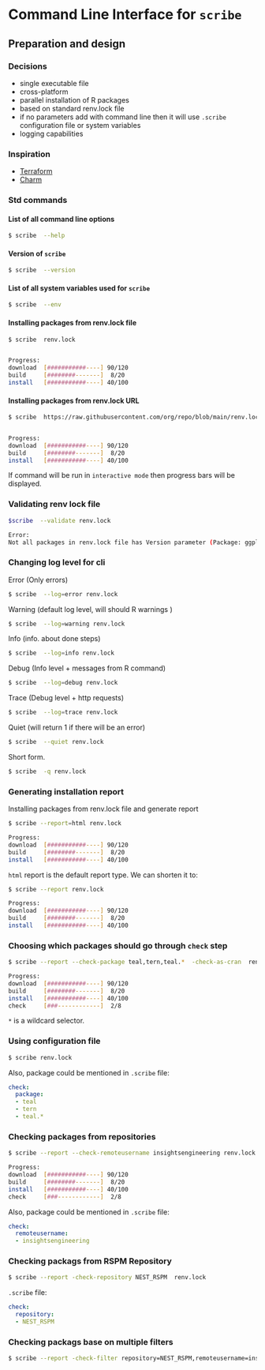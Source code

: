 # Command Line Interface for `scribe`

## Preparation and design

### Decisions

* single executable file
* cross-platform
* parallel installation of R packages
* based on standard renv.lock file
* if no parameters add with command line then it will use `.scribe` configuration file or system variables
* logging capabilities

### Inspiration

* [Terraform](https://github.com/hashicorp/terraform)
* [Charm](https://github.com/charmbracelet)

### Std commands

#### List of all command line options

```bash
$ scribe  --help
```

#### Version of `scribe`

```bash
$ scribe  --version
```

#### List of all system variables used for `scribe`

```bash
$ scribe  --env
```

#### Installing packages from renv.lock file

```bash
$ scribe  renv.lock


Progress:
download  [###########----] 90/120
build     [########-------]  8/20
install   [###########----] 40/100
```

#### Installing packages from renv.lock URL

```bash
$ scribe  https://raw.githubusercontent.com/org/repo/blob/main/renv.lock


Progress:
download  [###########----] 90/120
build     [########-------]  8/20
install   [###########----] 40/100
```

If command will be run in `interactive mode` then progress bars will be displayed.

### Validating renv lock file

```bash
$scribe  --validate renv.lock

Error:
Not all packages in renv.lock file has Version parameter (Package: ggplot2).
```

### Changing log level for cli


Error (Only errors)
```bash
$ scribe  --log=error renv.lock
```

Warning (default log level, will should R warnings )

```bash
$ scribe  --log=warning renv.lock
```

Info (info. about done steps)

```bash
$ scribe  --log=info renv.lock
```

Debug (Info level + messages from R command)

```bash
$ scribe  --log=debug renv.lock
```

Trace (Debug level + http requests)

```bash
$ scribe  --log=trace renv.lock
```

Quiet (will return 1 if there will be an error)

```bash
$ scribe  --quiet renv.lock
```

Short form.

```bash
$ scribe  -q renv.lock
```

### Generating installation report

Installing packages from renv.lock file and generate report

```bash
$ scribe --report=html renv.lock

Progress:
download  [###########----] 90/120
build     [########-------]  8/20
install   [###########----] 40/100
```

`html` report is the default report type. We can shorten it to:

```bash
$ scribe --report renv.lock

Progress:
download  [###########----] 90/120
build     [########-------]  8/20
install   [###########----] 40/100
```

### Choosing which packages should go through `check` step

```bash
$ scribe --report --check-package teal,tern,teal.*  -check-as-cran  renv.lock

Progress:
download  [###########----] 90/120
build     [########-------]  8/20
install   [###########----] 40/100
check     [###------------]  2/8
```

`*` is a wildcard selector.

### Using configuration file

```bash
$ scribe renv.lock
```

Also, package could be mentioned in `.scribe` file:

```yaml
check:
  package:
  - teal
  - tern
  - teal.*
```

### Checking packages from repositories

```bash
$ scribe --report --check-remoteusername insightsengineering renv.lock

Progress:
download  [###########----] 90/120
build     [########-------]  8/20
install   [###########----] 40/100
check     [###------------]  2/8
```

Also, package could be mentioned in `.scribe` file:

```yaml
check:
  remoteusername:
  - insightsengineering
```

### Checking packags from RSPM Repository

```bash
$ scribe --report -check-repository NEST_RSPM  renv.lock
```

`.scribe` file:

```yaml
check:
  repository:
  - NEST_RSPM
```

### Checking packags base on multiple filters

```bash
$ scribe --report -check-filter repository=NEST_RSPM,remoteusername=insightsengineering  renv.lock
```

